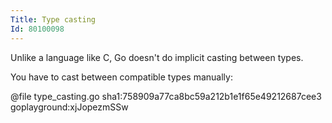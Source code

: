 ```yaml
---
Title: Type casting
Id: 80100098
---
```

Unlike a language like C, Go doesn't do implicit casting between types.

You have to cast between compatible types manually:

@file type_casting.go sha1:758909a77ca8bc59a212b1e1f65e49212687cee3 goplayground:xjJopezmSSw

<!-- TODO: link to dynamic casting with type switch and type assertion -->
